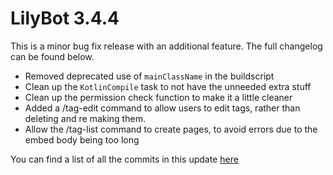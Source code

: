 # LilyBot 3.4.4

This is a minor bug fix release with an additional feature.
The full changelog can be found below.

* Removed deprecated use of `mainClassName` in the buildscript
* Clean up the `KotlinCompile` task to not have the unneeded extra stuff
* Clean up the permission check function to make it a little cleaner
* Added a /tag-edit command to allow users to edit tags, rather than deleting and re making them.
* Allow the /tag-list command to create pages, to avoid errors due to the embed body being too long

You can find a list of all the commits in this update
[here](https://github.com/IrisShaders/LilyBot/compare/v3.4.3...v3.4.4)
